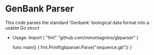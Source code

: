 # GenBank Parser

This code parses the standard ‘Genbank' biological data format into a usable Go struct

  * Usage:
    import (
   	    "fmt"
	    "github.com/mmontagnino/gbparser"
    )

    func main() {
	fmt.Printf(gbparser.Parse("sequence.gb"))
    }
